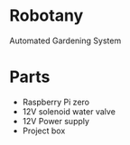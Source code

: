 # Robotany
Automated Gardening System

# Parts

* Raspberry Pi zero
* 12V solenoid water valve
* 12V Power supply
* Project box
